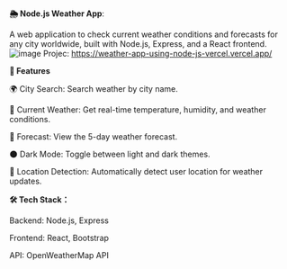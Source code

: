 **🌦️ Node.js Weather App**: 

A web application to check current weather conditions and forecasts for any city worldwide, built with Node.js, Express, and a React frontend.
![image](https://github.com/user-attachments/assets/9eb5e4d9-728a-442d-84a0-d98426505be3)
Projec: https://weather-app-using-node-js-vercel.vercel.app/


**🌟 Features**

🌍 City Search: Search weather by city name.

📅 Current Weather: Get real-time temperature, humidity, and weather conditions.

🔮 Forecast: View the 5-day weather forecast.

🌑 Dark Mode: Toggle between light and dark themes.

📍 Location Detection: Automatically detect user location for weather updates.


**🛠️ Tech Stack：**

Backend: Node.js, Express

Frontend: React, Bootstrap

API: OpenWeatherMap API
